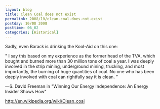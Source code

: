```yaml
---
layout: blog
title: Clean Coal does not exist
permalink: 2008/10/clean-coal-does-not-exist
postday: 10/08 2008
posttime: 06_02
categories: [Historical]
---
```


<p>Sadly, even Barack is drinking the Kool-Aid on this one:</p>
<p>" I say this based on my experience as the former head of the TVA, which bought and burned more than 30 million tons of coal a year. I was deeply involved in the strip mining, underground mining, trucking, and most importantly, the burning of huge quantities of coal. No one who has been deeply involved with coal can rightfully say it is clean. 	”</p>
<p>—S. David Freeman in "Winning Our Energy Independence: An Energy Insider Shows How"</p>
<p><a href="http://en.wikipedia.org/wiki/Clean_coal" title="http://en.wikipedia.org/wiki/Clean_coal">http://en.wikipedia.org/wiki/Clean_coal</a></p>
